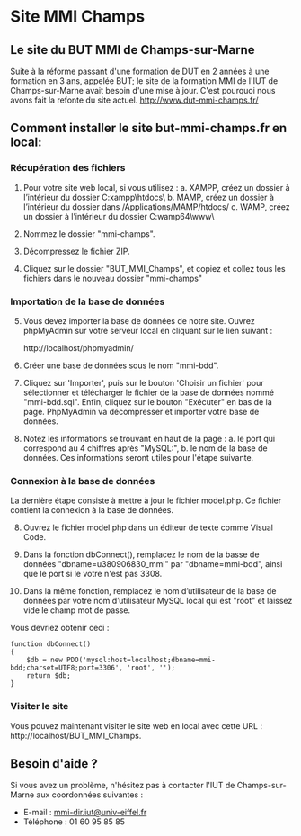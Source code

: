 # Site MMI Champs

## Le site du BUT MMI de Champs-sur-Marne
Suite à la réforme passant d'une formation de DUT en 2 années à une formation en 3 ans, appelée BUT; le site de la formation MMI de l'IUT de Champs-sur-Marne avait besoin d'une mise à jour.
C'est pourquoi nous avons fait la refonte du site actuel.
http://www.dut-mmi-champs.fr/

## Comment installer le site but-mmi-champs.fr en local:

### Récupération des fichiers
1) Pour votre site web local, si vous utilisez : 
a. XAMPP, créez un dossier à l’intérieur du dossier C:xampp\htdocs\ 
b. MAMP, créez un dossier à l’intérieur du dossier dans /Applications/MAMP/htdocs/
c. WAMP, créez un dossier à l’intérieur du dossier C:wamp64\www\

2) Nommez le dossier "mmi-champs".

3) Décompressez le fichier ZIP.
4) Cliquez sur le dossier "BUT_MMI_Champs", et copiez et collez tous les fichiers dans le nouveau dossier "mmi-champs"

### Importation de la base de données

5) Vous devez importer la base de données de notre site. Ouvrez phpMyAdmin sur votre serveur local en cliquant sur le lien suivant :

    http://localhost/phpmyadmin/

6) Créer une base de données sous le nom "mmi-bdd".
7) Cliquez sur 'Importer', puis sur le bouton 'Choisir un fichier' pour sélectionner et télécharger le fichier  de la base de données nommé "mmi-bdd.sql".
Enfin, cliquez sur le bouton "Exécuter" en bas de la page.
PhpMyAdmin va décompresser et importer votre base de données.
8) Notez les informations se trouvant en haut de la page : 
    a. le port qui correspond au 4 chiffres après "MySQL:",
    b. le nom de la base de données.
    Ces informations seront utiles pour l'étape suivante.

### Connexion à la base de données
La dernière étape consiste à mettre à jour le fichier model.php. Ce fichier contient la connexion à la base de données.

8) Ouvrez le fichier model.php dans un éditeur de texte comme Visual Code.

9) Dans la fonction dbConnect(), remplacez le nom de la basse de données "dbname=u380906830_mmi" par "dbname=mmi-bdd", ainsi que le port si le votre n'est pas 3308.

10) Dans la même fonction, remplacez le nom d’utilisateur de la base de données par votre nom d’utilisateur MySQL local qui est "root" et laissez vide le champ mot de passe.

Vous devriez obtenir ceci : 

```
function dbConnect()
{
    $db = new PDO('mysql:host=localhost;dbname=mmi-bdd;charset=UTF8;port=3306', 'root', '');
    return $db;
}

```
### Visiter le site

Vous pouvez maintenant visiter le site web en local avec cette URL : http://localhost/BUT_MMI_Champs.

## Besoin d'aide ?
Si vous avez un problème, n'hésitez pas à contacter l'IUT de Champs-sur-Marne aux coordonnées suivantes : 
- E-mail : mmi-dir.iut@univ-eiffel.fr
- Téléphone : 01 60 95 85 85

